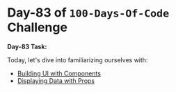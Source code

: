 # Day-83 of `100-Days-Of-Code` Challenge

**Day-83 Task:**

Today, let's dive into familiarizing ourselves with:

- [Building UI with Components](https://nextjs.org/learn/react-foundations/building-ui-with-components)
- [Displaying Data with Props](https://nextjs.org/learn/react-foundations/displaying-data-with-props)